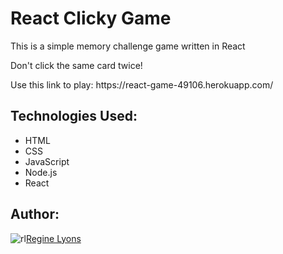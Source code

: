 <h1>React Clicky Game</h1>

<p>This is a simple memory challenge game written in React</p>

<p>Don't click the same card twice!</p>

<p>Use this link to play: https://react-game-49106.herokuapp.com/ </p>

<h2>Technologies Used: </h2>
<ul>
<li>HTML</li>
<li>CSS</li>
<li>JavaScript</li>
<li>Node.js</li>
<li>React</li>
</ul>

<h2>Author: </h2>

![rl](https://user-images.githubusercontent.com/44531143/54729971-ab07cb80-4b5c-11e9-879d-072cf1999e33.png)<a href="https://github.com/lyore15" target="_blank">Regine Lyons</a>